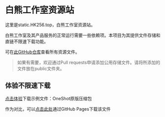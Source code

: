 # 白熊工作室资源站

这里是static.HK256.top，白熊工作室资源站。

白熊工作室及其产品服务的正常运行需要一些依赖项。本项目为其提供文件存储和直链不限速下载功能。

可在[此GitHub仓库](https://github.com/Hakuin123/static)查看所有资源文件。

>如果有需要，欢迎通过Pull requests申请添加公用存储文件。请将所添加的文件放在public文件夹。

## 体验不限速下载

[点击体验](https://static.HK256.top/Oneshot%20v1.03%20en.zip)下载示例文件：OneShot原版压缩包

作为对比，可以[点击此处](https://www.HK256.top/static/Oneshot%20v1.03%20en.zip)通过GitHub Pages下载该文件


